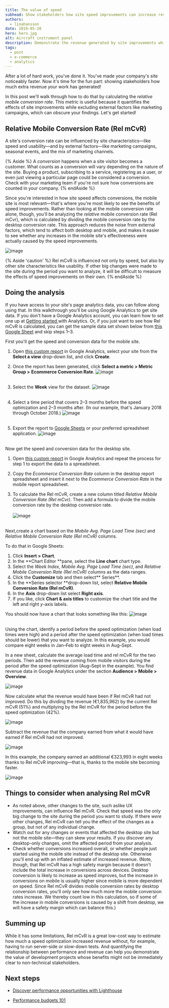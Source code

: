 ```yaml
---
title: The value of speed
subhead: Show stakeholders how site speed improvements can increase revenue
authors:
  - linahansson
date: 2019-05-20
hero: hero.jpg
alt: Aircraft instrument panel
description: Demonstrate the revenue generated by site improvements while excluding external factors such as marketing campaigns.
tags:
  - post
  - e-commerce
  - analytics
---
```


After a lot of hard work, you've done it. You've made your company's site
noticeably faster. Now it's time for the fun part: showing stakeholders how much
extra revenue your work has generated!

In this post we'll walk through how to do that by calculating the _relative
mobile conversion rate_. This metric is useful because it quantifies the
effects of site improvements while excluding external factors like marketing
campaigns, which can obscure your findings. Let's get started!

## Relative Mobile Conversion Rate (Rel mCvR)

A site's conversion rate can be influenced by site characteristics—like speed
and usability—and by external factors—like marketing campaigns, seasonal events,
and the mix of marketing channels.

{% Aside %}
A _conversion_ happens when a site visitor becomes a customer. What counts
as a conversion will vary depending on the nature of the site. Buying a
product, subscribing to a service, registering as a user, or even just
viewing a particular page could be considered a conversion. Check with your
marketing team if you're not sure how conversions are counted in your company.
{% endAside %}

Since you're interested in how site speed affects conversions, the mobile site
is most relevant—that's where you're most likely to see the benefits of
speed improvements. Rather than looking at the mobile conversion rate alone,
though, you'll be analyzing the _relative_ mobile conversion rate (Rel mCvr),
which is calculated by dividing the mobile conversion rate by the desktop
conversion rate. This approach reduces the noise from external factors, which
tend to affect both desktop and mobile, and makes it easier to see whether any
increases in the mobile site's effectiveness were actually caused by the speed
improvements.

![image](relative-versus-absolute.jpg)

{% Aside 'caution' %}
Rel mCvR is influenced not only by speed, but also by other
site characteristics like usability. If other big changes were made to the
site during the period you want to analyze, it will be difficult to measure
the effects of speed improvements on their own.
{% endAside %}

## Doing the analysis

If you have access to your site's page analytics data, you can follow along
using that. In this walkthrough you'll be using Google Analytics to get site
data. If you don't have a Google Analytics account, you can learn how to set one
up at [Getting started
](https://support.google.com/analytics/answer/1008015?hl=en)with Analytics. Or,
if you just want to see how Rel mCvR is calculated, you can get the sample data
set shown below from
[this Google Sheet](https://docs.google.com/spreadsheets/d/1Mxmy1luPBOvJneSM9g2NZt6yHKx8xkpBXygOpm4LgNM/edit?usp=sharing)
and skip steps 1–3.

First you'll get the speed and conversion data for the mobile site.

1.  Open
[this custom report](https://analytics.google.com/analytics/web/template?uid=NPvTU2zoTf2JFsHi6-auyQ)
in Google Analytics, select your site from the **Select a view**
drop-down list, and click **Create**.

1.  Once the report has been generated, click **Select a metric >
Metric Group >** **Ecommerce Conversion Rate**.
![image](conversion-rate.jpg)
<br><br>

1.  Select the **Week** view for the dataset.
![image](landing-pages-week.jpg)
<br><br>

1.  Select a time period that covers 2–3 months before the speed
optimization and 2–3 months after. (In our example, that's January 2018
through October 2018.)
![image](analytics-start-date.jpg)
<br><br>

1.  Export the report to [Google Sheets](http://sheets.google.com) or
your preferred spreadsheet application.
![image](export-google-sheets.jpg)
<br><br>

Now get the speed and conversion data for the desktop site.

1. Open [this custom report](https://analytics.google.com/analytics/web/template?uid=X21Nb_soQp69U_ylfNmLvg)
in Google Analytics and repeat the process for step 1 to export the data to
a spreadsheet.

1.  Copy the _Ecommerce Conversion Rate_ column in the desktop report
spreadsheet and insert it next to the _Ecommerce Conversion Rate_ in the
mobile report spreadsheet.

1.  To calculate the Rel mCvR, create a new column titled _Relative
Mobile Conversion Rate (Rel mCvr)_. Then add a formula to divide the mobile
conversion rate by the desktop conversion rate.
<br><br>
![image](relative-rate-formula.jpg)
<br><br>

Next,create a chart based on the _Mobile Avg. Page Load Time (sec)_ and
_Relative Mobile Conversion Rate (Rel mCvR)_ columns.

To do that in Google Sheets:

1.  Click **Insert > Chart**.
1.  In the **Chart Editor **pane, select the **Line chart** chart type.
1.  Select the _Week Index_, _Mobile Avg. Page Load Time (sec)_, and
        _Relative Mobile Conversion Rate (Rel mCvR)_ columns as the data ranges.
1.  Click the **Customize** tab and then select** Series**.
1.  In the **Series selector **drop-down list, select **Relative
        Mobile Conversion Rate (Rel mCvR)**.
1.  In the **Axis** drop-down list select **Right axis**.
1.  If you like, click **Chart & axis titles** to customize the chart title and
the left and right _y_-axis labels.

You should now have a chart that looks something like this:
![image](mobile-versus-relative-chart.jpg)
<br><br>

Using the chart, identify a period before the speed optimization
    (when load times were high) and a period after the speed optimization (when
    load times should be lower) that you want to analyze. In this example, you
    would compare eight weeks in Jan–Feb to eight weeks in Aug–Sept.

In a new sheet, calculate the average load time and rel mCvR for the
    two periods. Then add the revenue coming from mobile visitors during the
    period after the speed optimization (Aug–Sept in the example). You find
    revenue data in Google Analytics under the section **Audience > Mobile >
    Overview**.

![image](period-revenue.jpg)

Now calculate what the revenue would have been if Rel mCvR had not
    improved. Do this by dividing the revenue (€1,835,962) by the current Rel
    mCvR (51%) and multiplying by the Rel mCvR for the period before the speed
    optimization (42%).

![image](revenue-would-have-been.jpg)

Subtract the revenue that the company earned from what it would have
    earned if Rel mCvR had not improved.

![image](extra-revenue-formula.jpg)

In this example, the company earned an additional €323,993 in eight weeks thanks
to Rel mCvR improving—that is, thanks to the mobile site becoming faster.

![image](thanks-to-increased.jpg)

## Things to consider when analysing Rel mCvR

+  As noted above, other changes to the site, such aslike UX
    improvements, can influence Rel mCvR. Check that speed was the only big
    change to the site during the period you want to study. If there _were_
    other changes, Rel mCvR can tell you the effect of the changes as a group,
    but not of any individual change.
+  Watch out for any changes or events that affected the desktop site
    but not the mobile site—they can skew your results. If you discover any
    desktop-only changes, omit the affected period from your analysis.
+  Check whether conversions increased overall, or whether people just
    started using the mobile site instead of the desktop site. Otherwise you'll
    end up with an inflated estimate of increased revenue. (Note, though, that
    Rel mCvR has a high safety margin because it doesn't include the total
    increase in conversions across devices. Desktop conversion is likely to
    increase as speed improves, but the increase in conversions on mobile is
    usually higher since mobile is more dependent on speed. Since Rel mCvR
    divides mobile conversion rates by desktop conversion rates, you'll only
    see how much more the mobile conversion rates increase. We thereby count
    low in this calculation, so if some of the increase in mobile conversions
    is caused by a shift from desktop, we will have a safety margin which can
    balance this.)

## Summing up

While it has some limitations, Rel mCvR is a great low-cost way to estimate how
much a speed optimization increased revenue without, for example, having to run
server-side or slow-down tests. And quantifying the relationship between
performance and revenue can help you demonstrate the value of development
projects whose benefits might not be immediately clear to non-technical
stakeholders.

## Next steps

+ [Discover performance opportunities with Lighthouse](/discover-performance-opportunities-with-lighthouse)

+ [Performance budgets 101](/performance-budgets-101)
